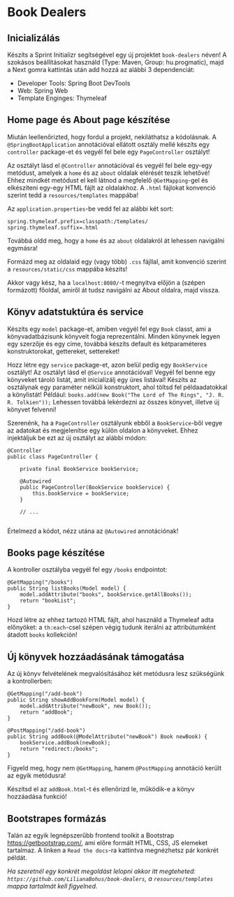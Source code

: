 # Book Dealers

## Inicializálás

Készíts a Sprint Initializr segítségével egy új projektet `book-dealers` néven!
A szokásos beállításokat használd (Type: Maven, Group: hu.progmatic), 
majd a Next gomra kattintás után add hozzá az alábbi 3 dependenciát: 
- Developer Tools: Spring Boot DevTools
- Web: Spring Web
- Template Enginges: Thymeleaf

## Home page és About page készítése

Miután leellenőrizted, hogy fordul a projekt, nekiláthatsz a kódolásnak.
A `@SpringBootApplication` annotációval ellátott osztály mellé készíts egy `controller`
package-et és vegyél fel bele egy `PageController` osztályt!

Az osztályt lásd el `@Controller` annotációval és vegyél fel bele egy-egy metódust,
amelyek a `home` és az `about` oldalak elérését teszik lehetővé!
Ehhez mindkét metódust el kell látnod a megfelelő `@GetMapping`-gel és elkészíteni
egy-egy HTML fájlt az oldalakhoz. A `.html` fájlokat konvenció szerint tedd a
`resources/templates` mappába!

Az `application.properties`-be vedd fel az alábbi két sort:
```
spring.thymeleaf.prefix=classpath:/templates/
spring.thymeleaf.suffix=.html
```

Továbbá oldd meg, hogy a `home` és az `about` oldalakról át lehessen navigálni egymásra!

Formázd meg az oldalaid egy (vagy több) `.css` fájllal, amit konvenció szerint a `resources/static/css` mappába készíts!

Akkor vagy kész, ha a `localhost:8080/`-t megnyitva előjön a (szépen formázott) főoldal, amiről át tudsz navigálni az About
oldalra, majd vissza.

## Könyv adatstuktúra és service

Készíts egy `model` package-et, amiben vegyél fel egy `Book` classt, ami a könyvadatbázisunk könyveit fogja reprezentálni.
Minden könyvnek legyen egy szerzője és egy címe, továbbá készíts default és kétparaméteres konstruktorokat, gettereket,
settereket!

Hozz létre egy `service` package-et, azon belül pedig egy `BookService` osztályt!
Az osztályt lásd el `@Service` annotációval! Vegyél fel benne egy könyveket tároló listát, amit inicializálj
egy üres listával!
Készíts az osztálynak egy paraméter nélküli konstruktort, ahol töltsd fel példaadatokkal a könylistát!
Például: `books.add(new Book("The Lord of The Rings", "J. R. R. Tolkien"));`
Lehessen továbbá lekérdezni az összes könyvet, illetve új könyvet felvenni!

Szerenénk, ha a `PageController` osztályunk ebből a `BookService`-ből vegye az adatokat és megjelenítse egy külön
oldalon a könyveket. Ehhez injektáljuk be ezt az új osztályt az alábbi módon:

```
@Controller
public class PageController {

    private final BookService bookService;

    @Autowired
    public PageController(BookService bookService) {
        this.bookService = bookService;
    }
    
    // ...
   
```
Értelmezd a kódot, nézz utána az `@Autowired` annotációnak!


## Books page készítése
A kontroller osztályba vegyél fel egy `/books` endpointot:

```
@GetMapping("/books")
public String listBooks(Model model) {
    model.addAttribute("books", bookService.getAllBooks());
    return "bookList";
}
```
Hozd létre az ehhez tartozó HTML fájlt, ahol használd a Thymeleaf adta előnyöket:
a `th:each`-csel szépen végig tudunk iterálni az attribútumként átadott `books` kollekción!

## Új könyvek hozzáadásának támogatása
Az új könyv felvételének megvalósításához két metódusra lesz szükségünk a kontrollerben:
```
@GetMapping("/add-book")
public String showAddBookForm(Model model) {
    model.addAttribute("newBook", new Book());
    return "addBook";
}
```
```
@PostMapping("/add-book")
public String addBook(@ModelAttribute("newBook") Book newBook) {
    bookService.addBook(newBook);
    return "redirect:/books";
}
```
Figyeld meg, hogy nem `@GetMapping`, hanem `@PostMapping` annotáció került az egyik metódusra!

Készítsd el az `addBook.html`-t és ellenőrizd le, működik-e a könyv hozzáadása funkció!

## Bootstrapes formázás
Talán az egyik legnépszerűbb frontend toolkit a Bootstrap https://getbootstrap.com/, ami előre formált HTML, CSS, JS
elemeket tartalmaz. A linken a `Read the docs`-ra kattintva megnézhetsz pár konkrét példát.

_Ha szeretnél egy konkrét megoldást lelopni akkor itt megteheted: `https://github.com/LilianaBohus/book-dealers`,
a `resources/templates` mappa tartalmát kell figyelned._